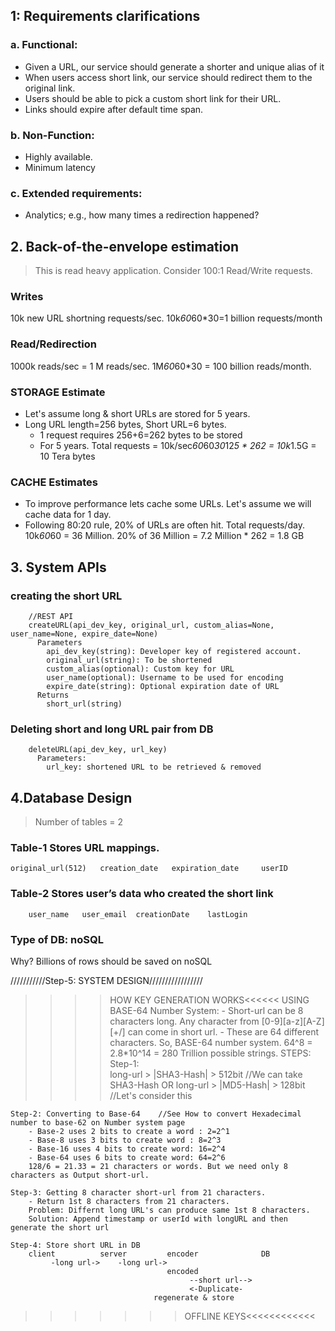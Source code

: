 ## 1: Requirements clarifications
### a. Functional:
- Given a URL, our service should generate a shorter and unique alias of it
- When users access short link, our service should redirect them to the original link.
- Users should be able to pick a custom short link for their URL.
- Links should expire after default time span.
### b. Non-Function:
- Highly available. 
- Minimum latency
### c. Extended requirements:
- Analytics; e.g., how many times a redirection happened?



## 2. Back-of-the-envelope estimation

> This is read heavy application. Consider 100:1 Read/Write requests.

### Writes

10k new URL shortning requests/sec. 10k*60*60*30=1 billion requests/month

### Read/Redirection

1000k reads/sec = 1 M reads/sec. 1M*60*60*30 = 100 billion reads/month.

### STORAGE Estimate
- Let's assume long & short URLs are stored for 5 years.
- Long URL length=256 bytes, Short URL=6 bytes. 
    - 1 request requires 256+6=262 bytes to be stored
    - For 5 years. Total requests = 10k/sec*60*60*30*12*5 * 262 = 10k*1.5G = 10 Tera bytes
    
### CACHE Estimates
 - To improve performance lets cache some URLs. Let's assume we will cache data for 1 day.
 - Following 80:20 rule, 20% of URLs are often hit.
    Total requests/day. 10k*60*60 = 36 Million. 20% of 36 Million = 7.2 Million * 262 = 1.8 GB
    
    
## 3. System APIs

### creating the short URL
```
    //REST API
    createURL(api_dev_key, original_url, custom_alias=None, user_name=None, expire_date=None)    
      Parameters
        api_dev_key(string): Developer key of registered account.
        original_url(string): To be shortened
        custom_alias(optional): Custom key for URL
        user_name(optional): Username to be used for encoding
        expire_date(string): Optional expiration date of URL
      Returns
        short_url(string)
```        
        
### Deleting short and long URL pair from DB
```    
    deleteURL(api_dev_key, url_key)
      Parameters:
        url_key: shortened URL to be retrieved & removed
```        
        
## 4.Database Design
> Number of tables = 2
### Table-1 Stores URL mappings.
    original_url(512)   creation_date   expiration_date     userID
### Table-2 Stores user’s data who created the short link
        user_name   user_email  creationDate    lastLogin

###  Type of DB: noSQL
Why? Billions of rows should be saved on noSQL


///////////Step-5: SYSTEM DESIGN/////////////////
>>>>HOW KEY GENERATION WORKS<<<<<<
USING BASE-64 Number System:
    - Short-url can be 8 characters long. Any character from [0-9][a-z][A-Z][+/] can come in short url.
    - These are 64 different characters. So, BASE-64 number system. 64^8 = 2.8*10^14 = 280 Trillion possible strings.
STEPS:    
    Step-1:     
        long-url > |SHA3-Hash|  > 512bit            //We can take SHA3-Hash OR
        long-url > |MD5-Hash|  > 128bit             //Let's consider this
        
    Step-2: Converting to Base-64    //See How to convert Hexadecimal number to base-62 on Number system page
        - Base-2 uses 2 bits to create a word : 2=2^1
        - Base-8 uses 3 bits to create word : 8=2^3
        - Base-16 uses 4 bits to create word: 16=2^4
        - Base-64 uses 6 bits to create word: 64=2^6
        128/6 = 21.33 = 21 characters or words. But we need only 8 characters as Output short-url.
        
    Step-3: Getting 8 character short-url from 21 characters.
        - Return 1st 8 characters from 21 characters.
        Problem: Differnt long URL's can produce same 1st 8 characters.
        Solution: Append timestamp or userId with longURL and then generate the short url
        
    Step-4: Store short URL in DB
        client          server         encoder              DB
             -long url->    -long url->
                                       encoded
                                            --short url-->
                                            <-Duplicate-
                                    regenerate & store
        
        
>>>>>>>OFFLINE KEYS<<<<<<<<<<<<
